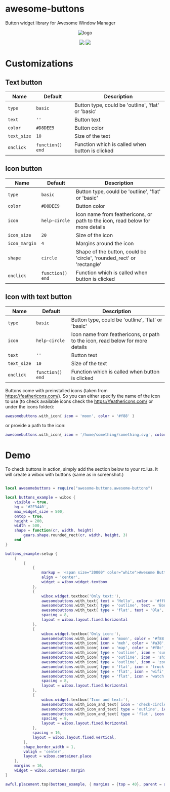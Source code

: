 # awesome-buttons

Button widget library for Awesome Window Manager

<p align="center">
 <img src="https://github.com/streetturtle/awesome-buttons/raw/master/screenshot.gif" alt="logo" style="max-width:100%;">
</p>

<p align="center">
  <img src="https://img.shields.io/github/stars/streetturtle/awesome-buttons.svg">
  <img src="https://img.shields.io/github/forks/streetturtle/awesome-buttons.svg">
</p>

# Customizations

## Text button

| Name | Default | Description |
|---|---|---|
| `type` | `basic` | Button type, could be 'outline', 'flat' or 'basic' |
| `text` | `''` | Button text |
| `color` | `#D8DEE9` | Button color |
| `text_size` | `10` | Size of the text |
| `onclick` | `function() end` | Function which is called when button is clicked |


## Icon button

| Name | Default | Description |
|---|---|---|
| `type` | `basic` | Button type, could be 'outline', 'flat' or 'basic' |
| `color` | `#D8DEE9` | Button color |
| `icon` | `help-circle` | Icon name from feathericons, or path to the icon, read below for more details |
| `icon_size` | `20` | Size of the icon |
| `icon_margin` | `4` | Margins around the icon |
| `shape` | `circle` | Shape of the button, could be 'circle', 'rounded_rect' or 'rectangle' |
| `onclick` | `function() end` | Function which is called when button is clicked |

## Icon with text button

| Name | Default | Description |
|---|---|---|
| `type` | `basic` | Button type, could be 'outline', 'flat' or 'basic' |
| `icon` | `help-circle` | Icon name from feathericons, or path to the icon, read below for more details  |
| `text` | `''` | Button text |
| `text_size` | `10` | Size of the text |
| `onclick` | `function() end` | Function which is called when button is clicked |

Buttons come with preinstalled icons (taken from https://feathericons.com/). So you can either specify the name of the icon to use (to check available icons check the https://feathericons.com/ or under the icons folder):

```lua
awesomebuttons.with_icon{ icon = 'moon', color = '#f88' }
```

or provide a path to the icon:

```lua
awesomebuttons.with_icon{ icon = '/home/something/something.svg', color = '#f88' }
```

# Demo

To check buttons in action, simply add the section below to your rc.lua. It will create a wibox with buttons (same as in screenshot.)

```lua

local awesomebuttons = require("awesome-buttons.awesome-buttons")

local buttons_example = wibox {
    visible = true,
    bg = '#2E3440',
    max_widget_size = 500,
    ontop = true,
    height = 200,
    width = 500,
    shape = function(cr, width, height)
        gears.shape.rounded_rect(cr, width, height, 3)
    end
}

buttons_example:setup {
    {
        {
            {
                markup = '<span size="20000" color="white">Awesome Buttons Demo</span>',
                align = 'center',
                widget = wibox.widget.textbox
            },
            {
                wibox.widget.textbox('Only text:'),
                awesomebuttons.with_text{ text = 'Hello', color = '#ff8' },
                awesomebuttons.with_text{ type = 'outline', text = 'Bonjour', color = '#8ff', text_size = 8 },
                awesomebuttons.with_text{ type = 'flat', text = 'Ola', color = '#f8f', text_size = 12 },
                spacing = 8,
                layout = wibox.layout.fixed.horizontal
            },
            {
                wibox.widget.textbox('Only icon:'),
                awesomebuttons.with_icon{ icon = 'moon', color = '#f88' },
                awesomebuttons.with_icon{ icon = 'meh', color = '#a38', shape = 'circle' },
                awesomebuttons.with_icon{ icon = 'map', color = '#f8c', shape = 'rounded_rect' },
                awesomebuttons.with_icon{ type = 'outline', icon = 'sun', color = '#218' },
                awesomebuttons.with_icon{ type = 'outline', icon = 'shield', color = '#188', shape = 'circle' },
                awesomebuttons.with_icon{ type = 'outline', icon = 'zoom-in', color = '#f8f', shape = 'rounded_rect' },
                awesomebuttons.with_icon{ type = 'flat', icon = 'truck', color = '#fc8' },
                awesomebuttons.with_icon{ type = 'flat', icon = 'wifi', color = '#488', shape = 'circle' },
                awesomebuttons.with_icon{ type = 'flat', icon = 'watch', color = '#788', shape = 'rounded_rect' },
                spacing = 8,
                layout = wibox.layout.fixed.horizontal
            },
            {
                wibox.widget.textbox('Icon and text:'),
                awesomebuttons.with_icon_and_text{ icon = 'check-circle', text = 'With Icon!', color = '#f48' },
                awesomebuttons.with_icon_and_text{ type = 'outline', icon = 'battery-charging', text = 'Charging', color = '#8d1' },
                awesomebuttons.with_icon_and_text{ type = 'flat', icon = 'star', text = 'Awesome!!!', color = '#EBCB8B' },
                spacing = 8,
                layout = wibox.layout.fixed.horizontal
            },
            spacing = 16,
            layout = wibox.layout.fixed.vertical,
        },
        shape_border_width = 1,
        valigh = 'center',
        layout = wibox.container.place
    },
    margins = 16,
    widget = wibox.container.margin
}

awful.placement.top(buttons_example, { margins = {top = 40}, parent = awful.screen.focused()})
```
